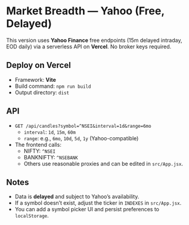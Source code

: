 # Market Breadth — Yahoo (Free, Delayed)

This version uses **Yahoo Finance** free endpoints (15m delayed intraday, EOD daily) via a serverless API on **Vercel**. No broker keys required.

## Deploy on Vercel
- Framework: **Vite**
- Build command: `npm run build`
- Output directory: `dist`

## API
- `GET /api/candles?symbol=^NSEI&interval=1d&range=6mo`
  - `interval`: `1d`, `15m`, `60m`
  - `range`: e.g., `6mo`, `10d`, `5d`, `1y` (Yahoo-compatible)
- The frontend calls:
  - NIFTY: `^NSEI`
  - BANKNIFTY: `^NSEBANK`
  - Others use reasonable proxies and can be edited in `src/App.jsx`.

## Notes
- Data is **delayed** and subject to Yahoo’s availability.
- If a symbol doesn’t exist, adjust the ticker in `INDEXES` in `src/App.jsx`.
- You can add a symbol picker UI and persist preferences to `localStorage`.
